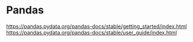 # Pandas
https://pandas.pydata.org/pandas-docs/stable/getting_started/index.html
https://pandas.pydata.org/pandas-docs/stable/user_guide/index.html
